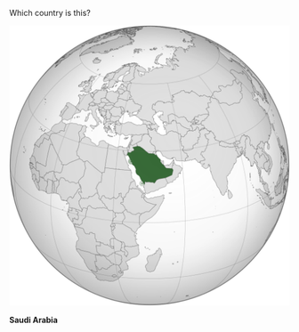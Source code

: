 Which country is this?

![Map of a country](images/Saudi_Arabia_(orthographic_projection).svg)
<!--question-->
**Saudi Arabia**